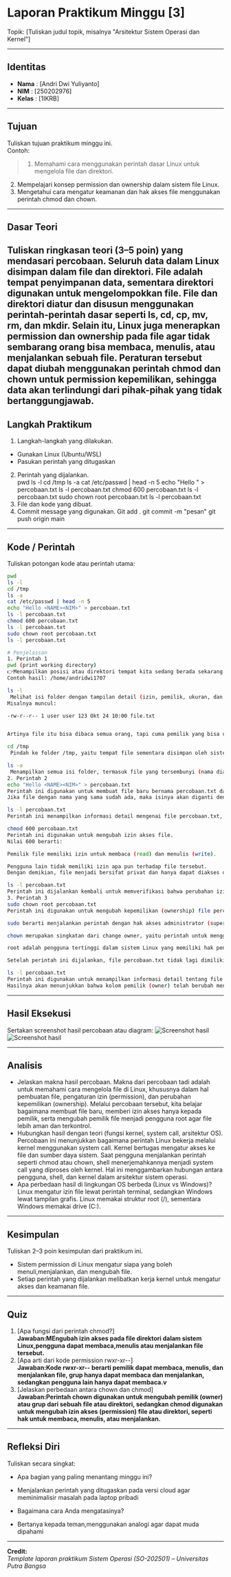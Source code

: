 
# Laporan Praktikum Minggu [3]
Topik: [Tuliskan judul topik, misalnya "Arsitektur Sistem Operasi dan Kernel"]

---

## Identitas
- **Nama**  : [Andri Dwi Yuliyanto]  
- **NIM**   : [250202976]  
- **Kelas** : [1IKRB]

---

## Tujuan
Tuliskan tujuan praktikum minggu ini.  
Contoh:  
> 1. Memahami cara menggunakan perintah dasar Linux untuk mengelola file dan direktori.
2. Mempelajari konsep permission dan ownership dalam sistem file Linux.
3. Mengetahui cara mengatur keamanan dan hak akses file menggunakan perintah chmod dan chown.

---

## Dasar Teori
Tuliskan ringkasan teori (3–5 poin) yang mendasari percobaan.
 Seluruh data dalam Linux disimpan dalam file dan direktori. File adalah tempat penyimpanan data, sementara direktori digunakan untuk mengelompokkan file. File dan direktori diatur dan disusun menggunakan perintah-perintah dasar seperti ls, cd, cp, mv, rm, dan mkdir. Selain itu, Linux juga menerapkan permission dan ownership pada file agar tidak sembarang orang bisa membaca, menulis, atau menjalankan sebuah file. Peraturan tersebut dapat diubah menggunakan perintah chmod dan chown untuk permission kepemilikan, sehingga data akan terlindungi dari pihak-pihak yang tidak bertanggungjawab.
---

## Langkah Praktikum
1. Langkah-langkah yang dilakukan.
 - Gunakan Linux (Ubuntu/WSL)
 -  Pasukan perintah yang ditugaskan
2. Perintah yang dijalankan.  
pwd
ls -l
cd /tmp
ls -a
cat /etc/passwd | head -n 5
echo "Hello <NAME><NIM>" > percobaan.txt
ls -l percobaan.txt
chmod 600 percobaan.txt
ls -l percobaan.txt
sudo chown root percobaan.txt
ls -l percobaan.txt
3. File dan kode yang dibuat.  
4. Commit message yang digunakan.
Git add . 
git commit -m "pesan"
git push origin main

---

## Kode / Perintah
Tuliskan potongan kode atau perintah utama:
```bash
pwd
ls -l
cd /tmp
ls -a
cat /etc/passwd | head -n 5
echo "Hello <NAME><NIM>" > percobaan.txt
ls -l percobaan.txt
chmod 600 percobaan.txt
ls -l percobaan.txt
sudo chown root percobaan.txt
ls -l percobaan.txt

# Penjelassan
1. Perintah 1
pwd (print working directory)
👉Menampilkan posisi atau direktori tempat kita sedang berada sekarang.
Contoh hasil: /home/andridwi1707

ls -l
 Melihat isi folder dengan tampilan detail (izin, pemilik, ukuran, dan waktu).
Misalnya muncul:

-rw-r--r-- 1 user user 123 Okt 24 10:00 file.txt


Artinya file itu bisa dibaca semua orang, tapi cuma pemilik yang bisa ubah.

cd /tmp
 Pindah ke folder /tmp, yaitu tempat file sementara disimpan oleh sistem.

ls -a
 Menampilkan semua isi folder, termasuk file yang tersembunyi (nama diawali dengan titik .).
2. Perintah 2
echo "Hello <NAME><NIM>" > percobaan.txt
Perintah ini digunakan untuk membuat file baru bernama percobaan.txt dan menuliskan teks “Hello <NAME><NIM>” ke dalamnya.
Jika file dengan nama yang sama sudah ada, maka isinya akan diganti dengan teks baru tersebut.

ls -l percobaan.txt
Perintah ini menampilkan informasi detail mengenai file percobaan.txt, seperti jenis file, izin akses (permission), pemilik (owner), grup, ukuran, dan waktu terakhir file diubah.

chmod 600 percobaan.txt
Perintah ini digunakan untuk mengubah izin akses file.
Nilai 600 berarti:

Pemilik file memiliki izin untuk membaca (read) dan menulis (write).

Pengguna lain tidak memiliki izin apa pun terhadap file tersebut.
Dengan demikian, file menjadi bersifat privat dan hanya dapat diakses oleh pemiliknya.

ls -l percobaan.txt
Perintah ini dijalankan kembali untuk memverifikasi bahwa perubahan izin akses (permission) pada file telah berhasil diterapkan.
3. Perintah 3
sudo chown root percobaan.txt
Perintah ini digunakan untuk mengubah kepemilikan (ownership) file percobaan.txt menjadi milik pengguna root.

sudo berarti menjalankan perintah dengan hak akses administrator (superuser).

chown merupakan singkatan dari change owner, yaitu perintah untuk mengganti pemilik suatu file atau direktori.

root adalah pengguna tertinggi dalam sistem Linux yang memiliki hak penuh terhadap semua file dan konfigurasi sistem.

Setelah perintah ini dijalankan, file percobaan.txt tidak lagi dimiliki oleh pengguna biasa, melainkan oleh pengguna root.

ls -l percobaan.txt
Perintah ini digunakan untuk menampilkan informasi detail tentang file percobaan.txt setelah kepemilikannya diubah.
Hasilnya akan menunjukkan bahwa kolom pemilik (owner) telah berubah menjadi root
```

---

## Hasil Eksekusi
Sertakan screenshot hasil percobaan atau diagram:
![Screenshot hasil](screenshots/fs%20permission%20(1).png)
![Screenshot hasil](screenshots/fs%20permission%20(2).png)

---

## Analisis
- Jelaskan makna hasil percobaan. 
 Makna dari percobaan tadi adalah untuk memahami cara mengelola file di Linux, khususnya dalam hal pembuatan file, pengaturan izin (permission), dan perubahan kepemilikan (ownership). Melalui percobaan tersebut, kita belajar bagaimana membuat file baru, memberi izin akses hanya kepada pemilik, serta mengubah pemilik file menjadi pengguna root agar file lebih aman dan terkontrol. 
- Hubungkan hasil dengan teori (fungsi kernel, system call, arsitektur OS). 
 Percobaan ini menunjukkan bagaimana perintah Linux bekerja melalui kernel menggunakan system call. Kernel bertugas mengatur akses ke file dan sumber daya sistem. Saat pengguna menjalankan perintah seperti chmod atau chown, shell menerjemahkannya menjadi system call yang diproses oleh kernel. Hal ini menggambarkan hubungan antara pengguna, shell, dan kernel dalam arsitektur sistem operasi. 
- Apa perbedaan hasil di lingkungan OS berbeda (Linux vs Windows)?  
 Linux mengatur izin file lewat perintah terminal, sedangkan Windows lewat tampilan grafis. Linux memakai struktur root (/), sementara Windows memakai drive (C:).

---

## Kesimpulan
Tuliskan 2–3 poin kesimpulan dari praktikum ini.
- Sistem permission di Linux mengatur siapa yang boleh menuli,menjalankan, dan mengubah file.
- Setiap perintah yang dijalankan melibatkan kerja kernel untuk mengatur akses dan keamanan file.
---

## Quiz
1. [Apa fungsi dari perintah chmod?]  
   **Jawaban:MEngubah izin akses pada file direktori dalam sistem Linux,pengguna dapat membaca,menulis atau menjalankan file tersebut.**  
2. [Apa arti dari kode permission rwxr-xr--]  
   **Jawaban:Kode rwxr-xr-- berarti pemilik dapat membaca, menulis, dan menjalankan file, grup hanya dapat membaca dan menjalankan, sedangkan pengguna lain hanya dapat membaca.v**  
3. [Jelaskan perbedaan antara chown dan chmod]  
   **Jawaban:Perintah chown digunakan untuk mengubah pemilik (owner) atau grup dari sebuah file atau direktori, sedangkan chmod digunakan untuk mengubah izin akses (permission) file atau direktori, seperti hak untuk membaca, menulis, atau menjalankan.**  

---

## Refleksi Diri
Tuliskan secara singkat:
- Apa bagian yang paling menantang minggu ini? 
* Menjalankan perintah yang ditugaskan pada versi cloud agar meminimalisir masalah pada laptop pribadi
- Bagaimana cara Anda mengatasinya? 
* Bertanya kepada teman,menggunakan analogi agar dapat muda dipahami


---

**Credit:**  
_Template laporan praktikum Sistem Operasi (SO-202501) – Universitas Putra Bangsa_
